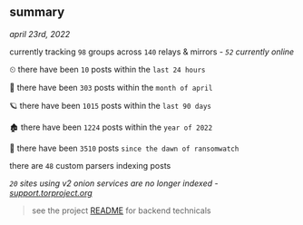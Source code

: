 
## summary
_april 23rd, 2022_

currently tracking `98` groups across `140` relays & mirrors - _`52` currently online_

⏲ there have been `10` posts within the `last 24 hours`

🦈 there have been `303` posts within the `month of april`

🪐 there have been `1015` posts within the `last 90 days`

🏚 there have been `1224` posts within the `year of 2022`

🦕 there have been `3510` posts `since the dawn of ransomwatch`

there are `48` custom parsers indexing posts

_`20` sites using v2 onion services are no longer indexed - [support.torproject.org](https://support.torproject.org/onionservices/v2-deprecation/)_

> see the project [README](https://github.com/thetanz/ransomwatch#ransomwatch--) for backend technicals
